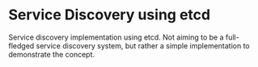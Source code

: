 # Service Discovery using etcd

Service discovery implementation using etcd. Not aiming to be a full-fledged service discovery system, but rather a
simple implementation to demonstrate the concept.
